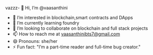 vazzz- 👋 Hi, I’m @vaasanthini
- 👀 I’m interested in blockchain,smart contracts and DApps
- 🌱 I’m currently learning foundry
- 💞️ I’m looking to collaborate on blockchain and full stack projects
- 📫 How to reach me at vaasanthinibts7@gmail.com
- 😄 Pronouns: she/her
- ⚡ Fun fact: "I’m a part-time reader and full-time bug creator."

